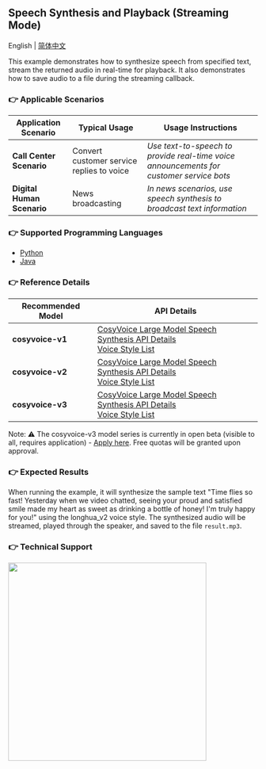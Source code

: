 ## Speech Synthesis and Playback (Streaming Mode)

English | [简体中文](./README.md)

This example demonstrates how to synthesize speech from specified text, stream the returned audio in real-time for playback. It also demonstrates how to save audio to a file during the streaming callback.

### :point_right: Applicable Scenarios

| Application Scenario | Typical Usage | Usage Instructions |
| ----- | ----- | ----- |
| **Call Center Scenario** | Convert customer service replies to voice | *Use text-to-speech to provide real-time voice announcements for customer service bots* |
| **Digital Human Scenario** | News broadcasting | *In news scenarios, use speech synthesis to broadcast text information* |

### :point_right: Supported Programming Languages
- [Python](./python)
- [Java](./java)

### :point_right: Reference Details
| Recommended Model | API Details |
| --- | --- |
| **cosyvoice-v1** | [CosyVoice Large Model Speech Synthesis API Details](https://help.aliyun.com/zh/model-studio/developer-reference/api-details-25) <br> [Voice Style List](https://help.aliyun.com/zh/model-studio/cosyvoice-java-sdk#915a935d871ak) |
| **cosyvoice-v2** | [CosyVoice Large Model Speech Synthesis API Details](https://help.aliyun.com/zh/model-studio/developer-reference/api-details-25) <br> [Voice Style List](https://help.aliyun.com/zh/model-studio/cosyvoice-java-sdk#da9ae03e5ek7b) |
| **cosyvoice-v3** | [CosyVoice Large Model Speech Synthesis API Details](https://help.aliyun.com/zh/model-studio/developer-reference/api-details-25) <br> [Voice Style List](https://help.aliyun.com/zh/model-studio/cosyvoice-java-sdk#95303fd00f0ge) |

Note: ⚠️ The cosyvoice-v3 model series is currently in open beta (visible to all, requires application) - [Apply here](https://bailian.console.aliyun.com/?tab=model#/model-market/detail/group-cosyvoice?modelGroup=group-cosyvoice). Free quotas will be granted upon approval.


### :point_right: Expected Results
When running the example, it will synthesize the sample text "Time flies so fast! Yesterday when we video chatted, seeing your proud and satisfied smile made my heart as sweet as drinking a bottle of honey! I'm truly happy for you!" using the longhua_v2 voice style. The synthesized audio will be streamed, played through the speaker, and saved to the file `result.mp3`.

### :point_right: Technical Support
<img src="https://dashscope.oss-cn-beijing.aliyuncs.com/samples/audio/group-en.png" width="400"/>
